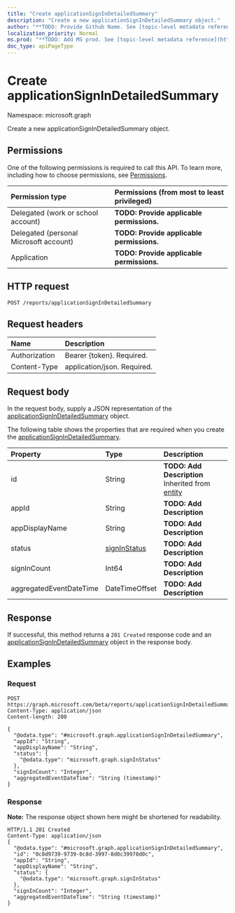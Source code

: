 ```yaml
---
title: "Create applicationSignInDetailedSummary"
description: "Create a new applicationSignInDetailedSummary object."
author: "**TODO: Provide Github Name. See [topic-level metadata reference](https://msgo.azurewebsites.net/add/document/guidelines/metadata.html#topic-level-metadata)**"
localization_priority: Normal
ms.prod: "**TODO: Add MS prod. See [topic-level metadata reference](https://msgo.azurewebsites.net/add/document/guidelines/metadata.html#topic-level-metadata)**"
doc_type: apiPageType
---
```


# Create applicationSignInDetailedSummary
Namespace: microsoft.graph

Create a new applicationSignInDetailedSummary object.

## Permissions
One of the following permissions is required to call this API. To learn more, including how to choose permissions, see [Permissions](/concepts/permissions-reference.md).

|Permission type|Permissions (from most to least privileged)|
|:---|:---|
|Delegated (work or school account)|**TODO: Provide applicable permissions.**|
|Delegated (personal Microsoft account)|**TODO: Provide applicable permissions.**|
|Application|**TODO: Provide applicable permissions.**|

## HTTP request

<!-- {
  "blockType": "ignored"
}
-->
``` http
POST /reports/applicationSignInDetailedSummary
```

## Request headers
|Name|Description|
|:---|:---|
|Authorization|Bearer {token}. Required.|
|Content-Type|application/json. Required.|

## Request body
In the request body, supply a JSON representation of the [applicationSignInDetailedSummary](../resources/applicationsignindetailedsummary.md) object.

The following table shows the properties that are required when you create the [applicationSignInDetailedSummary](../resources/applicationsignindetailedsummary.md).

|Property|Type|Description|
|:---|:---|:---|
|id|String|**TODO: Add Description** Inherited from [entity](../resources/entity.md)|
|appId|String|**TODO: Add Description**|
|appDisplayName|String|**TODO: Add Description**|
|status|[signInStatus](../resources/signinstatus.md)|**TODO: Add Description**|
|signInCount|Int64|**TODO: Add Description**|
|aggregatedEventDateTime|DateTimeOffset|**TODO: Add Description**|



## Response

If successful, this method returns a `201 Created` response code and an [applicationSignInDetailedSummary](../resources/applicationsignindetailedsummary.md) object in the response body.

## Examples

### Request
<!-- {
  "blockType": "request",
  "name": "create_applicationsignindetailedsummary_from_"
}
-->
``` http
POST https://graph.microsoft.com/beta/reports/applicationSignInDetailedSummary
Content-Type: application/json
Content-length: 280

{
  "@odata.type": "#microsoft.graph.applicationSignInDetailedSummary",
  "appId": "String",
  "appDisplayName": "String",
  "status": {
    "@odata.type": "microsoft.graph.signInStatus"
  },
  "signInCount": "Integer",
  "aggregatedEventDateTime": "String (timestamp)"
}
```


### Response
**Note:** The response object shown here might be shortened for readability.
<!-- {
  "blockType": "response",
  "truncated": true,
  "@odata.type": "microsoft.graph.applicationsignindetailedsummary"
}
-->
``` http
HTTP/1.1 201 Created
Content-Type: application/json
{
  "@odata.type": "#microsoft.graph.applicationSignInDetailedSummary",
  "id": "0c8d9739-9739-0c8d-3997-8d0c39978d0c",
  "appId": "String",
  "appDisplayName": "String",
  "status": {
    "@odata.type": "microsoft.graph.signInStatus"
  },
  "signInCount": "Integer",
  "aggregatedEventDateTime": "String (timestamp)"
}
```

